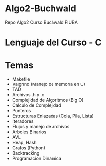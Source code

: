 # Algo2-Buchwald
Repo Algo2 Curso Buchwald FIUBA

# Lenguaje del Curso - C

# Temas
- Makefile
- Valgrind (Manejo de memoria en C)
- TAD
- Archivos .h y .c
- Complejidad de Algoritmos (Big O)
- Calculo de Complejidad
- Punteros
- Estructuras Enlazadas (Cola, Pila, Lista)
- Iteradores
- Flujos y manejo de archivos
- Arboles Binarios
- AVL
- Heap, Hash
- Grafos (Python)
- Backtracking
- Programacion Dinamica
